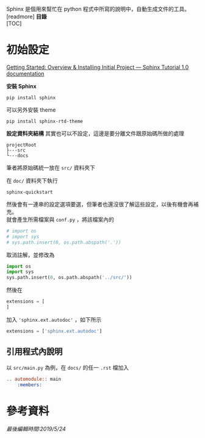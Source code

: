 Sphinx 是個用來幫忙在 python 程式中所寫的說明中，自動生成文件的工具。
[readmore]
**目錄**  
[TOC]
# 初始設定
[Getting Started: Overview & Installing Initial Project — Sphinx Tutorial 1.0 documentation](https://sphinx-tutorial.readthedocs.io/start/)

**安裝 Sphinx**
```shell
pip install sphinx
```

可以另外安裝 theme
```shell
pip install sphinx-rtd-theme
```

**設定資料夾結構**
其實也可以不設定，這邊是要分離文件跟原始碼所做的處理
```
projectRoot
├---src
└---docs
```
筆者將原始碼統一放在 `src/` 資料夾下

在 `doc/` 資料夾下執行
```shell
sphinx-quickstart
```
然後會有一連串的設定選項要選，但筆者也還沒很了解這些設定，以後有機會再補充。  
就會產生所需檔案與 `conf.py` ，將該檔案內的
```python
# import os
# import sys
# sys.path.insert(0, os.path.abspath('.'))
```
取消註解，並修改為
```python
import os
import sys
sys.path.insert(0, os.path.abspath('../src/'))
```
然後在
```python
extensions = [
]
```
加入 `'sphinx.ext.autodoc'` ，如下所示
```python
extensions = ['sphinx.ext.autodoc']
```
## 引用程式內說明
以 `src/main.py` 為例，在 `docs/` 的任一 `.rst` 檔加入
```rst
.. automodule:: main
	:members:
```

# 參考資料


*最後編輯時間:2019/5/24*

<!--tags:
-->
<!--stackedit_data:
eyJoaXN0b3J5IjpbODQwMTE1ODYzLC02Nzk0MTY3OTUsMTU5MT
EyNjk1NCw3NTgwMjg5MzUsLTE5Njc1MTY5OCwtNjgzMTE0Mzcy
XX0=
-->